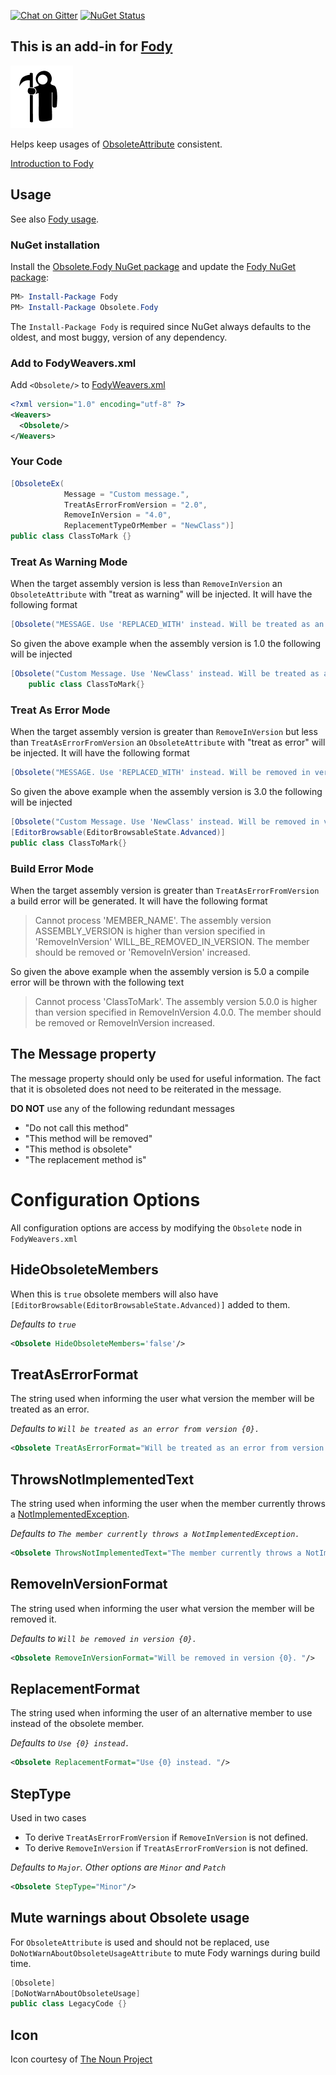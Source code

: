 [![Chat on Gitter](https://img.shields.io/gitter/room/fody/fody.svg?style=flat&max-age=86400)](https://gitter.im/Fody/Fody)
[![NuGet Status](http://img.shields.io/nuget/v/Obsolete.Fody.svg?style=flat&max-age=86400)](https://www.nuget.org/packages/Obsolete.Fody/)

## This is an add-in for [Fody](https://github.com/Fody/Fody/)

![Icon](https://raw.githubusercontent.com/Fody/Obsolete/master/package_icon.png)

Helps keep usages of [ObsoleteAttribute](http://msdn.microsoft.com/en-us/library/fwz0y5c2) consistent.

[Introduction to Fody](http://github.com/Fody/Fody/wiki/SampleUsage)


## Usage

See also [Fody usage](https://github.com/Fody/Fody#usage).


### NuGet installation

Install the [Obsolete.Fody NuGet package](https://nuget.org/packages/Obsolete.Fody/) and update the [Fody NuGet package](https://nuget.org/packages/Fody/):

```powershell
PM> Install-Package Fody
PM> Install-Package Obsolete.Fody
```

The `Install-Package Fody` is required since NuGet always defaults to the oldest, and most buggy, version of any dependency.


### Add to FodyWeavers.xml

Add `<Obsolete/>` to [FodyWeavers.xml](https://github.com/Fody/Fody#add-fodyweaversxml)

```xml
<?xml version="1.0" encoding="utf-8" ?>
<Weavers>
  <Obsolete/>
</Weavers>
```


### Your Code

```csharp
[ObsoleteEx(
            Message = "Custom message.", 
            TreatAsErrorFromVersion = "2.0", 
            RemoveInVersion = "4.0", 
            ReplacementTypeOrMember = "NewClass")]
public class ClassToMark {}
```


### Treat As Warning Mode

When the target assembly version is less than `RemoveInVersion` an `ObsoleteAttribute` with "treat as warning" will be injected. It will have the following format

```csharp
[Obsolete("MESSAGE. Use 'REPLACED_WITH' instead. Will be treated as an error from version MARK_AS_VERSION_IN. Will be removed in version WILL_BE_REMOVED_IN_VERSION.")]
```

So given the above example when the assembly version is 1.0 the following will be injected

```csharp
[Obsolete("Custom Message. Use 'NewClass' instead. Will be treated as an error from version 2.0.0. Will be removed in version 4.0.0.")]
    public class ClassToMark{}
```


### Treat As Error Mode

When the target assembly version is greater than `RemoveInVersion` but less than `TreatAsErrorFromVersion` an `ObsoleteAttribute` with "treat as error" will be injected. It will have the following format

```csharp
[Obsolete("MESSAGE. Use 'REPLACED_WITH' instead. Will be removed in version WILL_BE_REMOVED_IN_VERSION.", true)]
```

So given the above example when the assembly version is 3.0 the following will be injected

```csharp
[Obsolete("Custom Message. Use 'NewClass' instead. Will be removed in version 4.0.0.", true)]
[EditorBrowsable(EditorBrowsableState.Advanced)]
public class ClassToMark{}
```


### Build Error Mode

When the target assembly version is greater  than `TreatAsErrorFromVersion` a build error will be generated. It will have the following format

> Cannot process 'MEMBER_NAME'. The assembly version ASSEMBLY_VERSION is higher than version specified in 'RemoveInVersion' WILL_BE_REMOVED_IN_VERSION. The member should be removed or 'RemoveInVersion' increased.


So given the above example when the assembly version is 5.0 a compile error will be thrown with the following text

> Cannot process 'ClassToMark'. The assembly version 5.0.0 is higher than version specified in RemoveInVersion 4.0.0. The member should be removed or RemoveInVersion increased.


## The Message property 

The message property should only be used for useful information. The fact that it is obsoleted does not need to be reiterated in the message.

**DO NOT** use any of the following redundant messages

 * "Do not call this method"
 * "This method will be removed"
 * "This method is obsolete"
 * "The replacement method is"


# Configuration Options

All configuration options are access by modifying the `Obsolete` node in `FodyWeavers.xml`


## HideObsoleteMembers

When this is `true` obsolete members will also have `[EditorBrowsable(EditorBrowsableState.Advanced)]` added to them.

*Defaults to `true`*

```xml
<Obsolete HideObsoleteMembers='false'/>
```


## TreatAsErrorFormat

The string used when informing the user what version the member will be treated as an error.

*Defaults to `Will be treated as an error from version {0}. `*

```xml
<Obsolete TreatAsErrorFormat="Will be treated as an error from version {0}. "/>
```


## ThrowsNotImplementedText

The string used when informing the user when the member currently throws a [NotImplementedException](https://msdn.microsoft.com/en-us/library/system.notimplementedexception.aspx).

*Defaults to `The member currently throws a NotImplementedException. `*

```xml
<Obsolete ThrowsNotImplementedText="The member currently throws a NotImplementedException. "/>
```


## RemoveInVersionFormat

The string used when informing the user what version the member will be removed it.

*Defaults to `Will be removed in version {0}. `*

```xml
<Obsolete RemoveInVersionFormat="Will be removed in version {0}. "/>
```


## ReplacementFormat

The string used when informing the user of an alternative member to use instead of the obsolete member.

*Defaults to `Use {0} instead. `*

```xml
<Obsolete ReplacementFormat="Use {0} instead. "/>
```


## StepType

Used in two cases

 * To derive `TreatAsErrorFromVersion` if `RemoveInVersion` is not defined.
 * To derive `RemoveInVersion` if `TreatAsErrorFromVersion` is not defined.   

*Defaults to  `Major`. Other options are `Minor` and `Patch`*

```xml
<Obsolete StepType="Minor"/>
```


## Mute warnings about Obsolete usage

For `ObsoleteAttribute` is used and should not be replaced, use `DoNotWarnAboutObsoleteUsageAttribute` to mute Fody warnings during build time.

```csharp
[Obsolete]
[DoNotWarnAboutObsoleteUsage]
public class LegacyCode {}
```


## Icon

Icon courtesy of [The Noun Project](http://thenounproject.com)